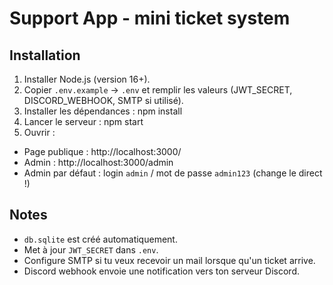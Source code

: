 # Support App - mini ticket system

## Installation
1. Installer Node.js (version 16+).
2. Copier `.env.example` → `.env` et remplir les valeurs (JWT_SECRET, DISCORD_WEBHOOK, SMTP si utilisé).
3. Installer les dépendances :
npm install
4. Lancer le serveur :
npm start
5. Ouvrir :
- Page publique : http://localhost:3000/
- Admin : http://localhost:3000/admin
- Admin par défaut : login `admin` / mot de passe `admin123` (change le direct !)

## Notes
- `db.sqlite` est créé automatiquement.
- Met à jour `JWT_SECRET` dans `.env`.
- Configure SMTP si tu veux recevoir un mail lorsque qu'un ticket arrive.
- Discord webhook envoie une notification vers ton serveur Discord.

